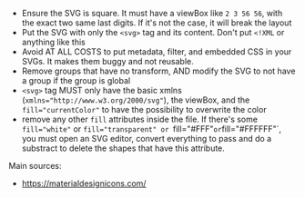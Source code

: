 - Ensure the SVG is square. It must have a viewBox like `2 3 56 56`, with the exact two same last digits. If it's not the case, it will break the layout
- Put the SVG with only the `<svg>` tag and its content. Don't put `<!XML` or anything like this
- Avoid AT ALL COSTS to put metadata, filter, and embedded CSS in your SVGs. It makes them buggy and not reusable.
- Remove groups that have no transform, AND modify the SVG to not have a group if the group is global
- `<svg>` tag MUST only have the basic xmlns (`xmlns="http://www.w3.org/2000/svg"`), the viewBox, and the `fill="currentColor"` to have the possibility to overwrite the color
- remove any other `fill` attributes inside the file. If there's some `fill="white"` or `fill="transparent" or `fill="#FFF"` or `fill="#FFFFFF"`, you must open an SVG editor, convert everything to pass and do a substract to delete the shapes that have this attribute.

Main sources:
- <https://materialdesignicons.com/>
